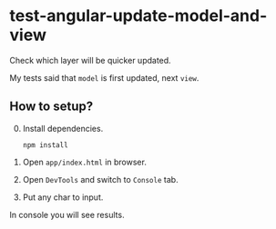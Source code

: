 # test-angular-update-model-and-view

Check which layer will be quicker updated.

My tests said that `model` is first updated, next `view`.

## How to setup?

0. Install dependencies. 

    ```
    npm install
    ```
    
1. Open `app/index.html` in browser.
2. Open `DevTools` and switch to `Console` tab.
3. Put any char to input.

In console you will see results.
